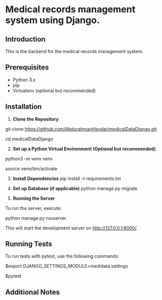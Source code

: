 # Medical records management system using Django.

## Introduction
This is the backend for the medical records management system.

## Prerequisites
- Python 3.x
- pip
- Virtualenv (optional but recommended)

## Installation

1. **Clone the Repository**


git clone https://github.com/AbdurahmanHaydar/medicalDataDjango.git

cd medicalDataDjango

2. **Set up a Python Virtual Environment (Optional but recommended)**

python3 -m venv venv

source venv/bin/activate


3. **Install Dependencies**
pip install -r requirements.txt


4. **Set up Database (if applicable)**
python manage.py migrate


5. **Running the Server**

To run the server, execute:

python manage.py runserver



This will start the development server on http://127.0.0.1:8000/.

## Running Tests

To run tests with pytest, use the following commands:

$export DJANGO_SETTINGS_MODULE=medidata.settings

$pytest


## Additional Notes
